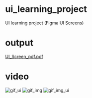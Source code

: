 # ui_learning_project
UI learning project (Figma UI Screens)

# output
[UI_Screen_pdf.pdf](https://github.com/DhorajiyaNency07/ui_learning_project/files/10978096/UI_Screen_pdf.pdf)

# video

![gif_ui](https://user-images.githubusercontent.com/109361169/230756487-cff9d299-a36d-4996-a1e3-bf23c9317710.gif)
![gif_img](https://user-images.githubusercontent.com/109361169/230756042-3d798e42-6aab-42ef-86dd-d2f0fbde7672.gif)
![gif_img_ui](https://user-images.githubusercontent.com/109361169/230756120-c1b95834-d57b-4e1b-a6cb-ab5073008488.gif)

